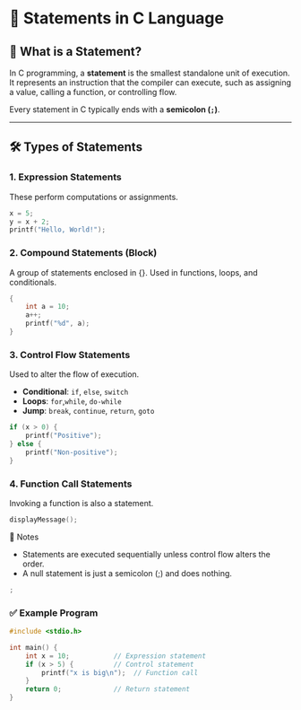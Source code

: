 # 📘 Statements in C Language

## 🧩 What is a Statement?

In C programming, a **statement** is the smallest standalone unit of execution. It represents an instruction that the compiler can execute, such as assigning a value, calling a function, or controlling flow.

Every statement in C typically ends with a **semicolon (`;`)**.

---

## 🛠️ Types of Statements

### 1. **Expression Statements**
These perform computations or assignments.

```c
x = 5;
y = x + 2;
printf("Hello, World!");
```




### 2. Compound Statements (Block)
A group of statements enclosed in {}. Used in functions, loops, and conditionals.
```c
{
    int a = 10;
    a++;
    printf("%d", a);
}
```

### 3. Control Flow Statements
Used to alter the flow of execution.
- **Conditional**: `if`, `else`, `switch`
- **Loops**: `for`,`while`, `do-while`
- **Jump**: `break`, `continue`, `return`, `goto`
```c
if (x > 0) {
    printf("Positive");
} else {
    printf("Non-positive");
}
```


### 4. Function Call Statements
Invoking a function is also a statement.
```c
displayMessage();
```



🧠 Notes
- Statements are executed sequentially unless control flow alters the order.
- A null statement is just a semicolon (;) and does nothing.
```c
;

```


### ✅ Example Program
```c
#include <stdio.h>

int main() {
    int x = 10;           // Expression statement
    if (x > 5) {          // Control statement
        printf("x is big\n");  // Function call
    }
    return 0;             // Return statement
}

```

